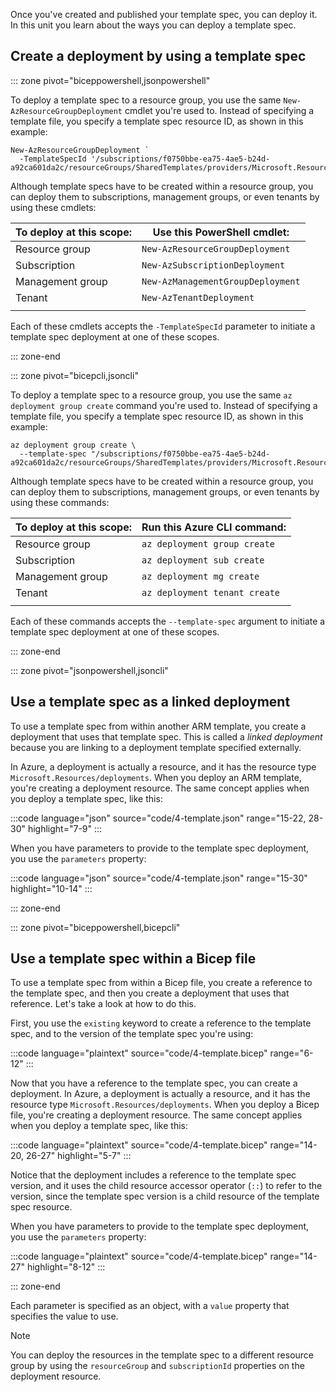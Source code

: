 Once you've created and published your template spec, you can deploy it. In this unit you learn about the ways you can deploy a template spec.

## Create a deployment by using a template spec

::: zone pivot="biceppowershell,jsonpowershell"

To deploy a template spec to a resource group, you use the same `New-AzResourceGroupDeployment` cmdlet you're used to. Instead of specifying a template file, you specify a template spec resource ID, as shown in this example:

```azurepowershell
New-AzResourceGroupDeployment `
  -TemplateSpecId '/subscriptions/f0750bbe-ea75-4ae5-b24d-a92ca601da2c/resourceGroups/SharedTemplates/providers/Microsoft.Resources/templateSpecs/StorageWithoutSAS'
```

Although template specs have to be created within a resource group, you can deploy them to subscriptions, management groups, or even tenants by using these cmdlets:

| To deploy at this scope: | Use this PowerShell cmdlet: |
|-|-|
| Resource group | `New-AzResourceGroupDeployment` |
| Subscription | `New-AzSubscriptionDeployment` |
| Management group | `New-AzManagementGroupDeployment` |
| Tenant | `New-AzTenantDeployment` |
| | |

Each of these cmdlets accepts the `-TemplateSpecId` parameter to initiate a template spec deployment at one of these scopes.

::: zone-end

::: zone pivot="bicepcli,jsoncli"

To deploy a template spec to a resource group, you use the same `az deployment group create` command you're used to. Instead of specifying a template file, you specify a template spec resource ID, as shown in this example:

```azurecli
az deployment group create \
  --template-spec "/subscriptions/f0750bbe-ea75-4ae5-b24d-a92ca601da2c/resourceGroups/SharedTemplates/providers/Microsoft.Resources/templateSpecs/StorageWithoutSAS"
```

Although template specs have to be created within a resource group, you can deploy them to subscriptions, management groups, or even tenants by using these commands:

| To deploy at this scope: | Run this Azure CLI command: |
|-|-|
| Resource group | `az deployment group create` |
| Subscription | `az deployment sub create` |
| Management group | `az deployment mg create` |
| Tenant | `az deployment tenant create` |
| | |

Each of these commands accepts the `--template-spec` argument to initiate a template spec deployment at one of these scopes.

::: zone-end

::: zone pivot="jsonpowershell,jsoncli"

## Use a template spec as a linked deployment

To use a template spec from within another ARM template, you create a deployment that uses that template spec. This is called a _linked deployment_ because you are linking to a deployment template specified externally.

In Azure, a deployment is actually a resource, and it has the resource type `Microsoft.Resources/deployments`. When you deploy an ARM template, you're creating a deployment resource. The same concept applies when you deploy a template spec, like this:

:::code language="json" source="code/4-template.json" range="15-22, 28-30" highlight="7-9" :::

When you have parameters to provide to the template spec deployment, you use the `parameters` property:

:::code language="json" source="code/4-template.json" range="15-30" highlight="10-14" :::

::: zone-end

::: zone pivot="biceppowershell,bicepcli"

## Use a template spec within a Bicep file

To use a template spec from within a Bicep file, you create a reference to the template spec, and then you create a deployment that uses that reference. Let's take a look at how to do this.

First, you use the `existing` keyword to create a reference to the template spec, and to the version of the template spec you're using:

:::code language="plaintext" source="code/4-template.bicep" range="6-12" :::

Now that you have a reference to the template spec, you can create a deployment. In Azure, a deployment is actually a resource, and it has the resource type `Microsoft.Resources/deployments`. When you deploy a Bicep file, you're creating a deployment resource. The same concept applies when you deploy a template spec, like this:

:::code language="plaintext" source="code/4-template.bicep" range="14-20, 26-27" highlight="5-7" :::

Notice that the deployment includes a reference to the template spec version, and it uses the child resource accessor operator (`::`) to refer to the version, since the template spec version is a child resource of the template spec resource.

When you have parameters to provide to the template spec deployment, you use the `parameters` property:

:::code language="plaintext" source="code/4-template.bicep" range="14-27" highlight="8-12" :::

::: zone-end

Each parameter is specified as an object, with a `value` property that specifies the value to use.

> [!NOTE]
> You can deploy the resources in the template spec to a different resource group by using the `resourceGroup` and `subscriptionId` properties on the deployment resource.

